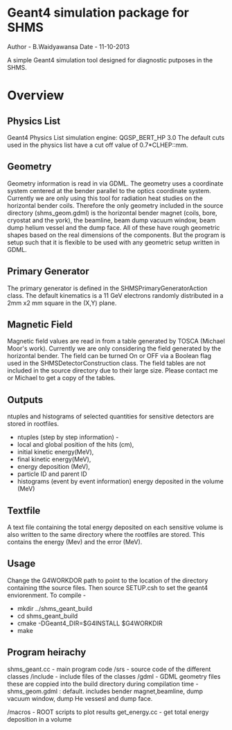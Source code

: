 Geant4 simulation package for SHMS
==================================

Author - B.Waidyawansa
Date - 11-10-2013

A simple Geant4 simulation tool designed for diagnostic putposes in the SHMS. 


Overview
========

Physics List
------------
Geant4 Physics List simulation engine: QGSP_BERT_HP 3.0
The default cuts used in the physics list have a cut off value of 0.7*CLHEP::mm.

Geometry
--------
Geometry information is read in via GDML.
The geometry uses a coordinate system centered at the bender parallel to the optics coordinate system.
Currently we are only using this tool for radiation heat studies on the horizontal bender coils. Therefore the only geometry included in the source directory (shms_geom.gdml) is the horizontal bender magnet (coils, bore, cryostat and the york), the beamline, beam dump vacuum window, beam dump helium vessel and the dump face. All of these have rough geometric shapes based on the real dimensions of the components. But the program is setup such that it is flexible to be used with any geometric setup written in GDML.

Primary Generator
-----------------
The primary generator is defined in the SHMSPrimaryGeneratorAction class.
The default kinematics is a 11 GeV electrons randomly distributed in a 2mm x2 mm square in the (X,Y) plane.

Magnetic Field
--------------
Magnetic field values are read in from a table generated by TOSCA (Michael Moor's work). Currently we are only considering the field generated by the horizontal bender.
The field can be turned On or OFF via a Boolean flag used in the SHMSDetectorConstruction class.
The field tables are not included in the source directory due to their large size. Please contact me or Michael to get a copy of the tables.

Outputs
-------
ntuples and histograms of selected quantities for sensitive detectors are stored in rootfiles.
 - ntuples (step by step information) - 
  - local and global position of the hits (cm), 
  - initial kinetic energy(MeV), 
  - final kinetic energy(MeV), 
  - energy deposition (MeV), 
  - particle ID and parent ID 
 - histograms (event by event information) energy deposited in the volume (MeV)


Textfile
--------
A text file containing the total energy deposited on each sensitive volume is also written to the same directory where the rootfiles are stored. This contains the energy (Mev) and the error (MeV).


Usage
-----
Change the G4WORKDOR path to point to the location of the directory containing tthe source files.
Then source SETUP.csh to set the geant4 enviorenment. 
To compile -
 - mkdir ../shms_geant_build
 - cd shms_geant_build
 - cmake -DGeant4_DIR=$G4INSTALL $G4WORKDIR
 - make


Program heirachy
----------------
shms_geant.cc - main program code
/srs - source code of the different classes
/include - include files of the classes
/gdml - GDML geometry files
	these are coppied into the build directory during compilation time
 	- shms_geom.gdml : default. includes bender magnet,beamline, dump vacuum window, dump He vessesl and dump face.

/macros - ROOT scripts to plot results
	  get_energy.cc - get total energy deposition in a volume
